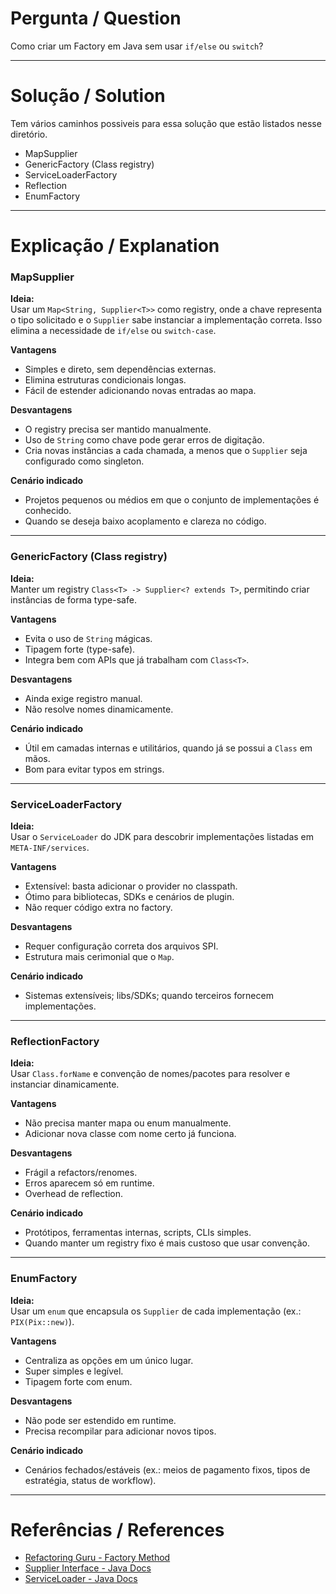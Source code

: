 # Pergunta / Question
Como criar um Factory em Java sem usar `if/else` ou `switch`?

---

# Solução / Solution
Tem vários caminhos possiveis para essa solução que estão listados nesse diretório.

- MapSupplier
- GenericFactory (Class registry)
- ServiceLoaderFactory
- Reflection
- EnumFactory

---

# Explicação / Explanation

### MapSupplier
**Ideia:**  
Usar um `Map<String, Supplier<T>>` como registry, onde a chave representa o tipo solicitado e o `Supplier` sabe 
instanciar a implementação correta.
Isso elimina a necessidade de `if/else` ou `switch-case`.

**Vantagens**
- Simples e direto, sem dependências externas.
- Elimina estruturas condicionais longas.
- Fácil de estender adicionando novas entradas ao mapa.

**Desvantagens**
- O registry precisa ser mantido manualmente.
- Uso de `String` como chave pode gerar erros de digitação.
- Cria novas instâncias a cada chamada, a menos que o `Supplier` seja configurado como singleton.

**Cenário indicado**
- Projetos pequenos ou médios em que o conjunto de implementações é conhecido.
- Quando se deseja baixo acoplamento e clareza no código.

---

### GenericFactory (Class registry)
**Ideia:**  
Manter um registry `Class<T> -> Supplier<? extends T>`, permitindo criar instâncias de forma type-safe.

**Vantagens**
- Evita o uso de `String` mágicas.
- Tipagem forte (type-safe).
- Integra bem com APIs que já trabalham com `Class<T>`.

**Desvantagens**
- Ainda exige registro manual.
- Não resolve nomes dinamicamente.

**Cenário indicado**
- Útil em camadas internas e utilitários, quando já se possui a `Class` em mãos.
- Bom para evitar typos em strings.

---

### ServiceLoaderFactory
**Ideia:**  
Usar o `ServiceLoader` do JDK para descobrir implementações listadas em `META-INF/services`.

**Vantagens**
- Extensível: basta adicionar o provider no classpath.
- Ótimo para bibliotecas, SDKs e cenários de plugin.
- Não requer código extra no factory.

**Desvantagens**
- Requer configuração correta dos arquivos SPI.
- Estrutura mais cerimonial que o `Map`.

**Cenário indicado**
- Sistemas extensíveis; libs/SDKs; quando terceiros fornecem implementações.

---

### ReflectionFactory
**Ideia:**  
Usar `Class.forName` e convenção de nomes/pacotes para resolver e instanciar dinamicamente.

**Vantagens**
- Não precisa manter mapa ou enum manualmente.
- Adicionar nova classe com nome certo já funciona.

**Desvantagens**
- Frágil a refactors/renomes.
- Erros aparecem só em runtime.
- Overhead de reflection.

**Cenário indicado**
- Protótipos, ferramentas internas, scripts, CLIs simples.
- Quando manter um registry fixo é mais custoso que usar convenção.

---

### EnumFactory
**Ideia:**  
Usar um `enum` que encapsula os `Supplier` de cada implementação (ex.: `PIX(Pix::new)`).

**Vantagens**
- Centraliza as opções em um único lugar.
- Super simples e legível.
- Tipagem forte com enum.

**Desvantagens**
- Não pode ser estendido em runtime.
- Precisa recompilar para adicionar novos tipos.

**Cenário indicado**
- Cenários fechados/estáveis (ex.: meios de pagamento fixos, tipos de estratégia, status de workflow).

---

# Referências / References
- [Refactoring Guru - Factory Method](https://refactoring.guru/design-patterns/factory-method)  
- [Supplier Interface - Java Docs](https://docs.oracle.com/javase/8/docs/api/java/util/function/Supplier.html)  
- [ServiceLoader - Java Docs](https://docs.oracle.com/javase/8/docs/api/java/util/ServiceLoader.html)  

